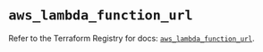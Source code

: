 # `aws_lambda_function_url`

Refer to the Terraform Registry for docs: [`aws_lambda_function_url`](https://registry.terraform.io/providers/hashicorp/aws/6.5.0/docs/resources/lambda_function_url).
